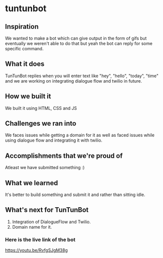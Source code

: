 # tuntunbot
## Inspiration
We wanted to make a bot which can give output in the form of gifs but eventually we weren't able to do that but yeah the bot can reply for some specific command.

## What it does
TunTunBot replies when you will enter text like "hey", "hello",  "today", "time" and we are working on integrating dialogue flow and twilio in future.
## How we built it
We built it using HTML, CSS and JS 
## Challenges we ran into
We faces issues while getting a domain for it as well as faced issues while using dialogue flow and integrating it with twilio.
## Accomplishments that we're proud of
Atleast we have submitted something :)
## What we learned
It's better to build something and submit it and rather than sitting idle.
## What's next for TunTunBot
1. Integration of DialogueFlow and Twilio.
2. Domain name for it.
### Here is the live link of the bot 
https://youtu.be/RvfgSJgM38g
